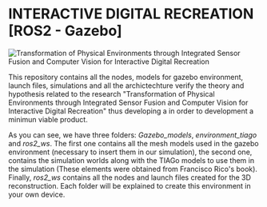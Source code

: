 # INTERACTIVE DIGITAL RECREATION [ROS2 - Gazebo]
![Transformation of Physical Environments through Integrated Sensor Fusion and Computer Vision for Interactive Digital Recreation](https://github.com/user-attachments/assets/978d1a82-4d0d-4813-bcdf-6324d8f05f72)


This repository contains all the nodes, models for gazebo environment, launch files, simulations and all the archictechture verify the theory and hypothesis related to the research "Transformation of Physical Environments through Integrated Sensor Fusion and Computer Vision for Interactive Digital Recreation" thus developing a in order to development a minimun viable product.

As you can see, we have three folders: _Gazebo_models_, _environment_tiago_ and _ros2_ws_. The first one contains all the mesh models used in the gazebo environment (necessary to insert them in our simulation), the second one, contains the simulation worlds along with the TIAGo models to use them in the simulation (These elements were obtained from Francisco Rico's book). Finally, _ros2_ws_ contains all the nodes and launch files created for the 3D reconstruction. Each folder will be explained to create this environment in your own device.
